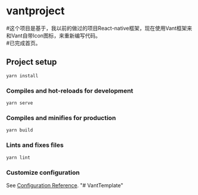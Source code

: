 # vantproject
#这个项目是基于，我以前的做过的项目React-native框架，现在使用Vant框架来和Vant自带Icon图标，来重新编写代码。
<br>
#已完成首页。


## Project setup
```
yarn install
```

### Compiles and hot-reloads for development
```
yarn serve
```

### Compiles and minifies for production
```
yarn build
```

### Lints and fixes files
```
yarn lint
```

### Customize configuration
See [Configuration Reference](https://cli.vuejs.org/config/).
"# VantTemplate" 
